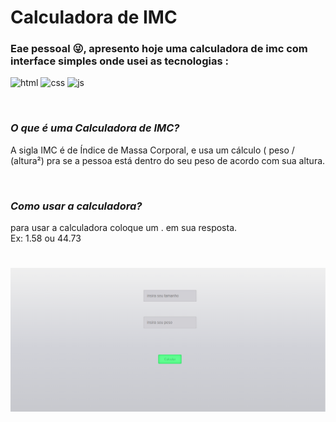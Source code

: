 # Calculadora de IMC

### Eae pessoal :stuck_out_tongue_winking_eye:, apresento hoje uma calculadora de imc com interface simples onde usei as tecnologias :

<div display="flex">

![html](https://img.shields.io/badge/HTML-orange?style=for-the-badge&logo=html5&logoColor=white)
![css](https://img.shields.io/badge/CSS-blue?&style=for-the-badge&logo=css3&logoColor=white)
![js](https://img.shields.io/badge/JavaScript-F7DF1E?style=for-the-badge&logo=javascript&logoColor=black)

</div>
<br>

### ***O que é uma Calculadora de IMC?***
A sigla IMC é de Índice de Massa Corporal, e usa um cálculo ( peso / (altura²) pra se a pessoa está dentro do seu peso de acordo com sua altura.

<br>

### ***Como usar a calculadora?***
para usar a calculadora coloque um . em sua resposta.
<br>
Ex: 1.58 ou 44.73

#
<img src="Capturar.PNG">

